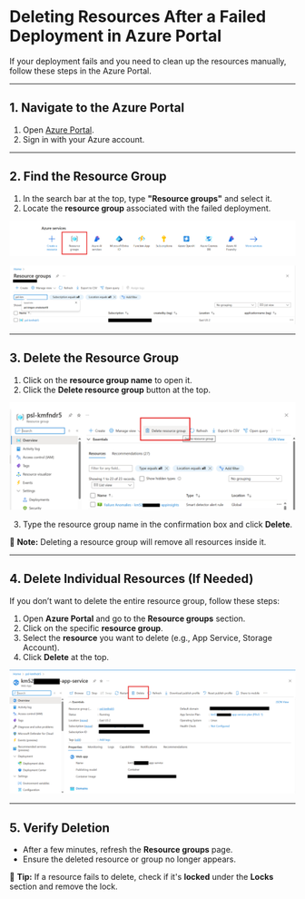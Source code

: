 # Deleting Resources After a Failed Deployment in Azure Portal

If your deployment fails and you need to clean up the resources manually, follow these steps in the Azure Portal.

---

## **1. Navigate to the Azure Portal**
1. Open [Azure Portal](https://portal.azure.com/).
2. Sign in with your Azure account.

---

## **2. Find the Resource Group**
1. In the search bar at the top, type **"Resource groups"** and select it.
2. Locate the **resource group** associated with the failed deployment.

![Resource Groups](images/resourcegroup.png)

![Resource Groups](images/resource-groups.png)

---

## **3. Delete the Resource Group**
1. Click on the **resource group name** to open it.
2. Click the **Delete resource group** button at the top.

![Delete Resource Group](images/DeleteRG.png)

3. Type the resource group name in the confirmation box and click **Delete**.

📌 **Note:** Deleting a resource group will remove all resources inside it.

---

## **4. Delete Individual Resources (If Needed)**
If you don’t want to delete the entire resource group, follow these steps:

1. Open **Azure Portal** and go to the **Resource groups** section.
2. Click on the specific **resource group**.
3. Select the **resource** you want to delete (e.g., App Service, Storage Account).
4. Click **Delete** at the top.

![Delete Individual Resource](images/deleteservices.png)

---

## **5. Verify Deletion**
- After a few minutes, refresh the **Resource groups** page.
- Ensure the deleted resource or group no longer appears.

📌 **Tip:** If a resource fails to delete, check if it's **locked** under the **Locks** section and remove the lock.


